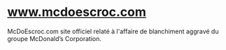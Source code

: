 # www.mcdoescroc.com
McDoEscroc.com site officiel relaté à l'affaire de blanchiment aggravé du groupe McDonald’s Corporation.
